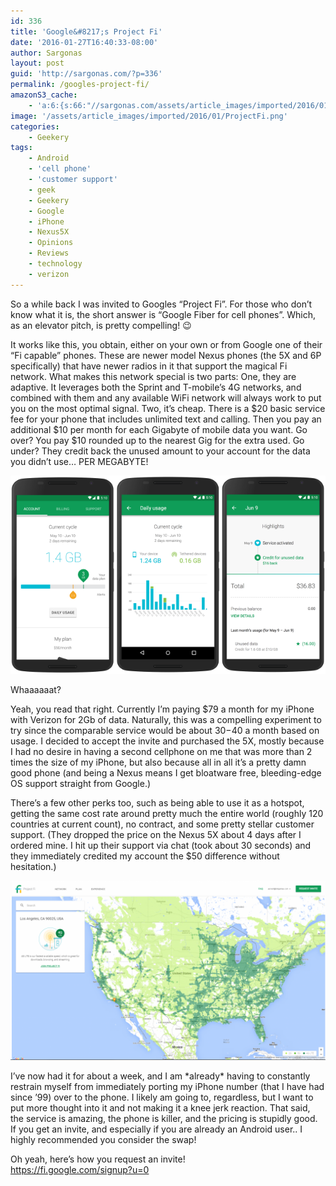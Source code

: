 ```yaml
---
id: 336
title: 'Google&#8217;s Project Fi'
date: '2016-01-27T16:40:33-08:00'
author: Sargonas
layout: post
guid: 'http://sargonas.com/?p=336'
permalink: /googles-project-fi/
amazonS3_cache:
    - 'a:6:{s:66:"//sargonas.com/assets/article_images/imported/2016/01/xjalzcgfoakx6mgckpin.png";a:2:{s:2:"id";i:340;s:11:"source_type";s:13:"media-library";}s:106:"//sargonas-net.s3.us-west-2.amazonaws.com/sargonas.com/assets/article_images/imported/2016/01/xjalzcgfoakx6mgckpin.png";a:2:{s:2:"id";i:340;s:11:"source_type";s:13:"media-library";}s:76:"//sargonas.com/assets/article_images/imported/2016/01/Screenshot-2016-01-27-16.37.20.png";a:2:{s:2:"id";i:339;s:11:"source_type";s:13:"media-library";}s:85:"//sargonas.com/assets/article_images/imported/2016/01/Screenshot-2016-01-27-16.37.20-1024x582.png";a:2:{s:2:"id";i:339;s:11:"source_type";s:13:"media-library";}s:116:"//sargonas-net.s3.us-west-2.amazonaws.com/sargonas.com/assets/article_images/imported/2016/01/Screenshot-2016-01-27-16.37.20.png";a:2:{s:2:"id";i:339;s:11:"source_type";s:13:"media-library";}s:125:"//sargonas-net.s3.us-west-2.amazonaws.com/sargonas.com/assets/article_images/imported/2016/01/Screenshot-2016-01-27-16.37.20-1024x582.png";a:2:{s:2:"id";i:339;s:11:"source_type";s:13:"media-library";}}'
image: '/assets/article_images/imported/2016/01/ProjectFi.png'
categories:
    - Geekery
tags:
    - Android
    - 'cell phone'
    - 'customer support'
    - geek
    - Geekery
    - Google
    - iPhone
    - Nexus5X
    - Opinions
    - Reviews
    - technology
    - verizon
---
```


So a while back I was invited to Googles “Project Fi”. For those who don’t know what it is, the short answer is “Google Fiber for cell phones”. Which, as an elevator pitch, is pretty compelling! 😉

It works like this, you obtain, either on your own or from Google one of their “Fi capable” phones. These are newer model Nexus phones (the 5X and 6P specifically) that have newer radios in it that support the magical Fi network. What makes this network special is two parts: One, they are adaptive. It leverages both the Sprint and T-mobile’s 4G networks, and combined with them and any available WiFi network will always work to put you on the most optimal signal. Two, it’s cheap. There is a $20 basic service fee for your phone that includes unlimited text and calling. Then you pay an additional $10 per month for each Gigabyte of mobile data you want. Go over? You pay $10 rounded up to the nearest Gig for the extra used. Go under? They credit back the unused amount to your account for the data you didn’t use… PER MEGABYTE!

[![xjalzcgfoakx6mgckpin](/assets/article_images/imported/2016/01/xjalzcgfoakx6mgckpin.png)](/assets/article_images/imported/2016/01/xjalzcgfoakx6mgckpin.png)

Whaaaaaat?

Yeah, you read that right. Currently I’m paying $79 a month for my iPhone with Verizon for 2Gb of data. Naturally, this was a compelling experiment to try since the comparable service would be about $30-$40 a month based on usage. I decided to accept the invite and purchased the 5X, mostly because I had no desire in having a second cellphone on me that was more than 2 times the size of my iPhone, but also because all in all it’s a pretty damn good phone (and being a Nexus means I get bloatware free, bleeding-edge OS support straight from Google.)

There’s a few other perks too, such as being able to use it as a hotspot, getting the same cost rate around pretty much the entire world (roughly 120 countries at current count), no contract, and some pretty stellar customer support. (They dropped the price on the Nexus 5X about 4 days after I ordered mine. I hit up their support via chat (took about 30 seconds) and they immediately credited my account the $50 difference without hesitation.)

[![Screenshot 2016-01-27 16.37.20](/assets/article_images/imported/2016/01/Screenshot-2016-01-27-16.37.20-1024x582.png)](/assets/article_images/imported/2016/01/Screenshot-2016-01-27-16.37.20.png)

I’ve now had it for about a week, and I am \*already\* having to constantly restrain myself from immediately porting my iPhone number (that I have had since ’99) over to the phone. I likely am going to, regardless, but I want to put more thought into it and not making it a knee jerk reaction. That said, the service is amazing, the phone is killer, and the pricing is stupidly good. If you get an invite, and especially if you are already an Android user.. I highly recommended you consider the swap!

Oh yeah, here’s how you request an invite!  
<https://fi.google.com/signup?u=0>